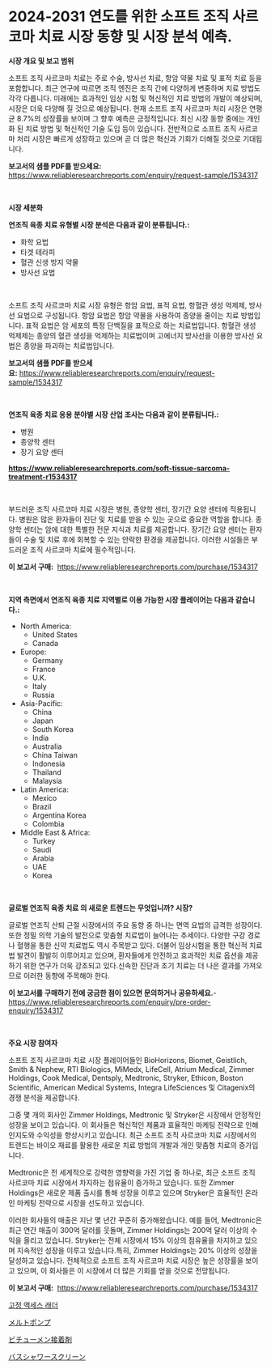 <p><h1>2024-2031 연도를 위한 소프트 조직 사르코마 치료 시장 동향 및 시장 분석 예측.</h1></p><p><strong>시장 개요 및 보고 범위</strong></p>
<p><p>소프트 조직 사르코마 치료는 주로 수술, 방사선 치료, 항암 약물 치료 및 표적 치료 등을 포함합니다. 최근 연구에 따르면 조직 엔진은 조직 간에 다양하게 변중하며 치료 방법도 각각 다릅니다. 미래에는 효과적인 임상 시험 및 혁신적인 치료 방법의 개발이 예상되며, 시장은 더욱 다양해 질 것으로 예상됩니다. 현재 소프트 조직 사르코마 처리 시장은 연평균 8.7%의 성장률을 보이며 그 향후 예측은 긍정적입니다. 최신 시장 동향 중에는 개인화 된 치료 방법 및 혁신적인 기술 도입 등이 있습니다. 전반적으로 소프트 조직 사르코마 처리 시장은 빠르게 성장하고 있으며 곧 더 많은 혁신과 기회가 더해질 것으로 기대됩니다.</p></p>
<p><strong>보고서의 샘플 PDF를 받으세요:</strong> <a href="https://www.reliableresearchreports.com/enquiry/request-sample/1534317">https://www.reliableresearchreports.com/enquiry/request-sample/1534317</a></p>
<p>&nbsp;</p>
<p><strong>시장 세분화</strong></p>
<p><strong>연조직 육종 치료 유형별 시장 분석은 다음과 같이 분류됩니다.:</strong></p>
<p><ul><li>화학 요법</li><li>타겟 테라피</li><li>혈관 신생 방지 약물</li><li>방사선 요법</li></ul></p>
<p>&nbsp;</p>
<p><p>소프트 조직 사르코마 치료 시장 유형은 항암 요법, 표적 요법, 항혈관 생성 억제제, 방사선 요법으로 구성됩니다. 항암 요법은 항암 약물을 사용하여 종양을 줄이는 치료 방법입니다. 표적 요법은 암 세포의 특정 단백질을 표적으로 하는 치료법입니다. 항혈관 생성 억제제는 종양의 혈관 생성을 억제하는 치료법이며 고에너지 방사선을 이용한 방사선 요법은 종양을 파괴하는 치료법입니다.</p></p>
<p><strong>보고서의 샘플 PDF를 받으세요:</strong>&nbsp;<a href="https://www.reliableresearchreports.com/enquiry/request-sample/1534317">https://www.reliableresearchreports.com/enquiry/request-sample/1534317</a></p>
<p>&nbsp;</p>
<p><strong> 연조직 육종 치료 응용 분야별 시장 산업 조사는 다음과 같이 분류됩니다.:</strong></p>
<p><ul><li>병원</li><li>종양학 센터</li><li>장기 요양 센터</li></ul></p>
<p><strong><a href="https://www.reliableresearchreports.com/soft-tissue-sarcoma-treatment-r1534317">https://www.reliableresearchreports.com/soft-tissue-sarcoma-treatment-r1534317</a></strong></p>
<p>&nbsp;</p>
<p><p>부드러운 조직 사르코마 치료 시장은 병원, 종양학 센터, 장기간 요양 센터에 적용됩니다. 병원은 많은 환자들이 진단 및 치료를 받을 수 있는 곳으로 중요한 역할을 합니다. 종양학 센터는 암에 대한 특별한 전문 지식과 치료를 제공합니다. 장기간 요양 센터는 환자들이 수술 및 치료 후에 회복할 수 있는 안락한 환경을 제공합니다. 이러한 시설들은 부드러운 조직 사르코마 치료에 필수적입니다.</p></p>
<p><strong>이 보고서 구매:</strong>&nbsp; <a href="https://www.reliableresearchreports.com/purchase/1534317">https://www.reliableresearchreports.com/purchase/1534317</a></p>
<p>&nbsp;</p>
<p><strong>지역 측면에서 연조직 육종 치료 지역별로 이용 가능한 시장 플레이어는 다음과 같습니다.:</strong></p>
<p><ul>
    <li>
        North America:
        <ul>
            <li>United States</li>
            <li>Canada</li>
        </ul>
    </li>
    <li>
        Europe:
        <ul>
            <li>Germany</li>
            <li>France</li>
            <li>U.K.</li>
            <li>Italy</li>
            <li>Russia</li>
        </ul>
    </li>
    <li>
        Asia-Pacific:
        <ul>
            <li>China</li>
            <li>Japan</li>
            <li>South Korea</li>
            <li>India</li>
            <li>Australia</li>
            <li>China Taiwan</li>
            <li>Indonesia</li>
            <li>Thailand</li>
            <li>Malaysia</li>
        </ul>
    </li>
    <li>
        Latin America:
        <ul>
            <li>Mexico</li>
            <li>Brazil</li>
            <li>Argentina Korea</li>
            <li>Colombia</li>
        </ul>
    </li>
    <li>
        Middle East & Africa:
        <ul>
            <li>Turkey</li>
            <li>Saudi</li>
            <li>Arabia</li>
            <li>UAE</li>
            <li>Korea</li>
        </ul>
    </li>
    </ul></p>
<p>&nbsp;</p>
<p><strong>글로벌 연조직 육종 치료 의 새로운 트렌드는 무엇입니까? 시장?</strong></p>
<p><p>글로벌 연조직 산퇴 근절 시장에서의 주요 동향 중 하나는 면역 요법의 급격한 성장이다. 또한 정밀 의학 기술의 발전으로 맞춤형 치료법이 늘어나는 추세이다. 다양한 구강 경로나 혈행을 통한 신약 치료법도 역시 주목받고 있다. 더불어 임상시험을 통한 혁신적 치료법 발견이 활발히 이루어지고 있으며, 환자들에게 안전하고 효과적인 치료 옵션을 제공하기 위한 연구가 더욱 강조되고 있다.신속한 진단과 조기 치료는 더 나은 결과를 가져오므로 이러한 동향에 주목해야 한다.</p></p>
<p><strong>이 보고서를 구매하기 전에 궁금한 점이 있으면 문의하거나 공유하세요.</strong>- <a href="https://www.reliableresearchreports.com/enquiry/pre-order-enquiry/1534317">https://www.reliableresearchreports.com/enquiry/pre-order-enquiry/1534317</a></p>
<p>&nbsp;</p>
<p><strong>주요 시장 참여자</strong></p>
<p><p>소프트 조직 사르코마 치료 시장 플레이어들인 BioHorizons, Biomet, Geistlich, Smith & Nephew, RTI Biologics, MiMedx, LifeCell, Atrium Medical, Zimmer Holdings, Cook Medical, Dentsply, Medtronic, Stryker, Ethicon, Boston Scientific, American Medical Systems, Integra LifeSciences 및 Citagenix의 경쟁 분석을 제공합니다.</p><p>그중 몇 개의 회사인 Zimmer Holdings, Medtronic 및 Stryker은 시장에서 안정적인 성장을 보이고 있습니다. 이 회사들은 혁신적인 제품과 효율적인 마케팅 전략으로 인해 인지도와 수익성을 향상시키고 있습니다. 최근 소프트 조직 사르코마 치료 시장에서의 트렌드는 바이오 재료를 활용한 새로운 치료 방법의 개발과 개인 맞춤형 치료의 증가입니다.</p><p>Medtronic은 전 세계적으로 강력한 영향력을 가진 기업 중 하나로, 최근 소프트 조직 사르코마 치료 시장에서 차지하는 점유율이 증가하고 있습니다. 또한 Zimmer Holdings은 새로운 제품 출시를 통해 성장을 이루고 있으며 Stryker은 효율적인 온라인 마케팅 전략으로 시장을 선도하고 있습니다.</p><p>이러한 회사들의 매출은 지난 몇 년간 꾸준히 증가해왔습니다. 예를 들어, Medtronic은 최근 연간 매출이 300억 달러를 웃돌며, Zimmer Holdings는 200억 달러 이상의 수익을 올리고 있습니다. Stryker는 전체 시장에서 15% 이상의 점유율을 차지하고 있으며 지속적인 성장을 이루고 있습니다.특히, Zimmer Holdings는 20% 이상의 성장을 달성하고 있습니다. 전체적으로 소프트 조직 사르코마 치료 시장은 높은 성장률을 보이고 있으며, 이 회사들은 이 시장에서 더 많은 기회를 얻을 것으로 전망됩니다.</p></p>
<p><strong>이 보고서 구매:</strong>&nbsp;&nbsp;<a href="https://www.reliableresearchreports.com/purchase/1534317">https://www.reliableresearchreports.com/purchase/1534317</a></p>
<p><p><a href="https://medium.com/@deborahward03/%EA%B3%A0%EC%A0%95-%EC%95%A1%EC%84%B8%EC%8A%A4-%EC%82%AC%EB%8B%A4%EB%A6%AC-%EC%8B%9C%EC%9E%A5-%EC%8B%9C%EC%9E%A5-cagr-%EC%8B%9C%EC%9E%A5-%EB%8F%99%ED%96%A5-%EB%B0%8F-%EC%84%B1%EC%9E%A5-%EC%A0%84%EB%9E%B5%EC%97%90-%EB%8C%80%ED%95%9C-%ED%86%B5%EC%B0%B0%EB%A0%A5-883ae39a4b79">고정 액세스 래더</a></p><p><a href="https://github.com/Sophiaard2003/Market-Research-Report-List-1/blob/main/561666619567.md">メルトポンプ</a></p><p><a href="https://medium.com/@diegomoen2016/%E3%82%A2%E3%82%B9%E3%83%95%E3%82%A1%E3%83%AB%E3%83%88%E7%B2%98%E7%9D%80%E5%89%A4%E5%B8%82%E5%A0%B4-%E7%AB%B6%E4%BA%89%E5%88%86%E6%9E%90-%E5%B8%82%E5%A0%B4%E5%8B%95%E5%90%91-2031%E5%B9%B4%E3%81%BE%E3%81%A7%E3%81%AE%E4%BA%88%E6%B8%AC-6f7d9952c0eb">ビチューメン接着剤</a></p><p><a href="https://medium.com/@jordanilliamson678678/%E3%83%90%E3%82%B9-%E3%82%B7%E3%83%A3%E3%83%AF%E3%83%BC%E3%82%B9%E3%82%AF%E3%83%AA%E3%83%BC%E3%83%B3%E5%B8%82%E5%A0%B4%E3%81%AE%E8%A6%8F%E6%A8%A1-cagr-%E3%83%88%E3%83%AC%E3%83%B3%E3%83%892024-2030-942a163f318a">バスシャワースクリーン</a></p></p>